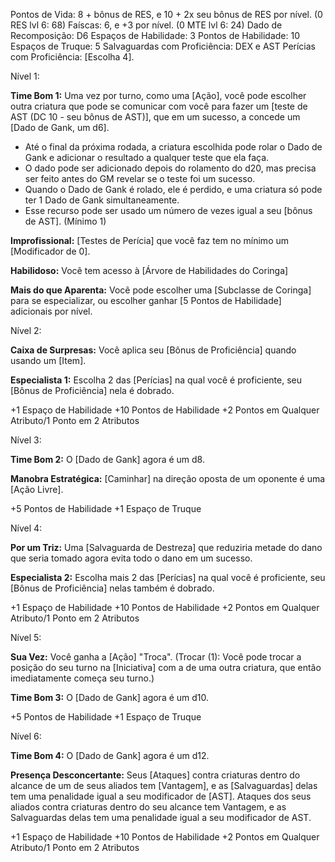 Pontos de Vida: 8 + bônus de RES, e 10 + 2x seu bônus de RES por nível.
(0 RES lvl 6: 68) 
Faíscas: 6, e +3 por nível. 
(0 MTE lvl 6: 24)
Dado de Recomposição: D6
Espaços de Habilidade: 3
Pontos de Habilidade: 10
Espaços de Truque: 5
Salvaguardas com Proficiência: DEX e AST
Perícias com Proficiência: [Escolha 4].

Nível 1: 

**Time Bom 1:** Uma vez por turno, como uma [Ação], você pode escolher outra criatura que pode se comunicar com você para fazer um [teste de AST (DC 10 - seu bônus de AST)], que em um sucesso, a concede um [Dado de Gank, um d6]. 
- Até o final da próxima rodada, a criatura escolhida pode rolar o Dado de Gank e adicionar o resultado a qualquer teste que ela faça.
- O dado pode ser adicionado depois do rolamento do d20, mas precisa ser feito antes do GM revelar se o teste foi um sucesso.
- Quando o Dado de Gank é rolado, ele é perdido, e uma criatura só pode ter 1 Dado de Gank simultaneamente.
- Esse recurso pode ser usado um número de vezes igual a seu [bônus de AST]. (Mínimo 1)

**Improfissional:** [Testes de Perícia] que você faz tem no mínimo um [Modificador de 0].

**Habilidoso:** Você tem acesso à [Árvore de Habilidades do Coringa]

**Mais do que Aparenta:** Você pode escolher uma [Subclasse de Coringa] para se especializar, ou escolher ganhar [5 Pontos de Habilidade] adicionais por nível.

Nível 2:

**Caixa de Surpresas:** Você aplica seu [Bônus de Proficiência] quando usando um [Item].

**Especialista 1:** Escolha 2 das [Perícias] na qual você é proficiente, seu [Bônus de Proficiência] nela é dobrado.

+1 Espaço de Habilidade
+10 Pontos de Habilidade
+2 Pontos em Qualquer Atributo/1 Ponto em 2 Atributos

Nível 3:

**Time Bom 2:** O [Dado de Gank] agora é um d8.

**Manobra Estratégica:** [Caminhar] na direção oposta de um oponente é uma [Ação Livre].

+5 Pontos de Habilidade
+1 Espaço de Truque

Nível 4:

**Por um Triz:** Uma [Salvaguarda de Destreza] que reduziria metade do dano que seria tomado agora evita todo o dano em um sucesso.

**Especialista 2:** Escolha mais 2 das [Perícias] na qual você é proficiente, seu [Bônus de Proficiência] nelas também é dobrado.

+1 Espaço de Habilidade
+10 Pontos de Habilidade
+2 Pontos em Qualquer Atributo/1 Ponto em 2 Atributos

Nível 5:

**Sua Vez:** Você ganha a [Ação] "Troca". (Trocar (1): Você pode trocar a posição do seu turno na [Iniciativa] com a de uma outra criatura, que então imediatamente começa seu turno.)

**Time Bom 3:** O [Dado de Gank] agora é um d10.

+5 Pontos de Habilidade
+1 Espaço de Truque

Nível 6:

**Time Bom 4:** O [Dado de Gank] agora é um d12.

**Presença Desconcertante:** Seus [Ataques] contra criaturas dentro do alcance de um de seus aliados tem [Vantagem], e as [Salvaguardas] delas tem uma penalidade igual a seu modificador de [AST]. Ataques dos seus aliados contra criaturas dentro do seu alcance tem Vantagem, e as Salvaguardas delas tem uma penalidade igual a seu modificador de AST.

+1 Espaço de Habilidade
+10 Pontos de Habilidade
+2 Pontos em Qualquer Atributo/1 Ponto em 2 Atributos